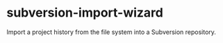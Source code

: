 subversion-import-wizard
========================

Import a project history from the file system into a Subversion repository.